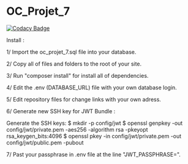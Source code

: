 # OC_Projet_7

[![Codacy Badge](https://api.codacy.com/project/badge/Grade/744ade0ff3f14a33b47e9d33a8aee130)](https://www.codacy.com/manual/NathanBarbet/OC_Projet_7?utm_source=github.com&amp;utm_medium=referral&amp;utm_content=NathanBarbet/OC_Projet_7&amp;utm_campaign=Badge_Grade)

Install : 

1/ Import the oc_projet_7.sql file into your database.

2/ Copy all of files and folders to the root of your site.

3/ Run "composer install" for install all of dependencies.

4/ Edit the .env (DATABASE_URL) file with your own database login.

5/ Edit repository files for change links with your own adress.

6/ Generate new SSH key for JWT Bundle :

Generate the SSH keys:
$ mkdir -p config/jwt
$ openssl genpkey -out config/jwt/private.pem -aes256 -algorithm rsa -pkeyopt rsa_keygen_bits:4096
$ openssl pkey -in config/jwt/private.pem -out config/jwt/public.pem -pubout

7/ Past your passphrase in .env file at the line "JWT_PASSPHRASE=".

